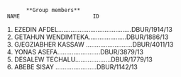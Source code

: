            **Group members**
     NAME                       ID

1. EZEDIN AFDEL………………………..............DBUR/1914/13
2. GETAHUN WENDIMTEKA......…….........DBUR/1886/13
3. G/EGZIABHER KASSAW .........……………..DBUR/4011/13
4. YONAS ASEFA........................DBUR/3879/13
5. DESALEW TECHALU....................DBUR/1779/13
6. ABEBE SISAY .......................DBUR/1142/13
